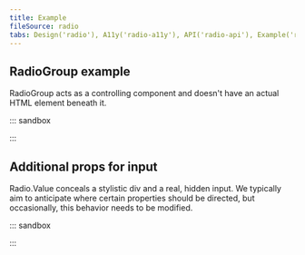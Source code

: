 ```yaml
---
title: Example
fileSource: radio
tabs: Design('radio'), A11y('radio-a11y'), API('radio-api'), Example('radio-code'), Changelog('radio-changelog')
---
```


## RadioGroup example

RadioGroup acts as a controlling component and doesn't have an actual HTML element beneath it.

::: sandbox

<script lang="tsx">
import React, { useState } from 'react';
import Radio, { RadioGroup } from '@semcore/ui/radio';
import { Text } from '@semcore/ui/typography';
import { Flex } from '@semcore/ui/flex-box';

const Demo = () => {
  const [value, setValue] = useState('1');
  return (
    <div>
      <RadioGroup name='radio' value={value} onChange={(v) => setValue(v)}>
        <div role='radiogroup' aria-labelledby='radioGroup'>
          <Text tag='p' id='radioGroup' size={200}>
            Select value
          </Text>
          <Flex mt={2}>
            <Radio mr={3}>
              <Radio.Value value='1' />
              <Radio.Text>Value 1</Radio.Text>
            </Radio>
            <Radio mr={3}>
              <Radio.Value value='2' />
              <Radio.Text>Value 2</Radio.Text>
            </Radio>
            <Radio mr={3}>
              <Radio.Value value='3' />
              <Radio.Text>Value 3</Radio.Text>
            </Radio>
          </Flex>
        </div>
      </RadioGroup>
    </div>
  );
};


</script>

:::

## Additional props for input

Radio.Value conceals a stylistic div and a real, hidden input. We typically aim to anticipate where certain properties
should be directed, but occasionally, this behavior needs to be modified.

::: sandbox

<script lang="tsx">
import React from 'react';
import Radio from '@semcore/ui/radio';
import { inputProps } from '@semcore/ui/utils/inputProps';

const Demo = () => {
  const includeInputProps = [...inputProps, 'data-test-id'];
  return (
    <Radio>
      <Radio.Value includeInputProps={includeInputProps} data-test-id='value' />
      <Radio.Text>Value</Radio.Text>
    </Radio>
  );
};


</script>

:::
